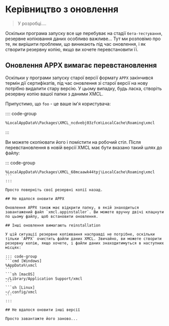 

# Керівництво з оновлення

> У розробці....

Оскільки програма запуску все ще перебуває на стадії `бета-тестування`, резервне копіювання даних особливо важливе... Тут ми розповімо про те, як вирішити проблеми, що виникають під час оновлення, і як створити резервну копію, якщо ви хочете перевстановити її.

## Оновлення APPX вимагає перевстановлення

Оскільки у програми запуску старої версії формату `APPX` закінчився термін дії сертифікатів, під час оновлення зі старої версії на нову потрібно видалити стару версію. У цьому випадку, будь ласка, створіть резервну копію вашої папки з даними XMCL.

Припустимо, що `foo` - це ваше ім'я користувача:

:::: code-group
```[Windows (APPX)]
%LocalAppData%\Packages\XMCL_ncdvebj03zfcm\LocalCache\Roaming\xmcl
```
:::

Ви можете скопіювати його і помістити на робочий стіл. Після перевстановлення в новій версії XMCL має бути вказано такий шлях до файлу:

::: code-group
````[Windows (APPX)]
%LocalAppData%\Packages\XMCL_68mcaawk44tpj\LocalCache\Roaming\xmcl
```
:::

Просто поверніть свої резервні копії назад.

## Не вдалося оновити APPX

Оновлення APPX також має відкрити папку, в якій знаходиться завантажений файл `xmcl.appinstaller`. Ви можете вручну двічі клацнути по цьому файлу, щоб встановити оновлення.

## Інші оновлення вимагають reinstallation

У цій ситуації резервне копіювання насправді не потрібне, оскільки тільки `APPX` очистить файли даних XMCL. Звичайно, ви можете створити резервну копію, якщо хочете, і файли даних знаходитимуться в наступних місцях:

::: code-group
```cmd [Windows]
%AppData%\xmcl
```
```sh [macOS]
~/Library/Application Support/xmcl
```
```sh [Linux]
~/.config/xmcl
```
:::

## Не вдалося оновити інші версії

Просто завантажте його заново...